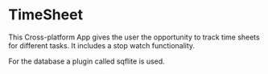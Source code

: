 # TimeSheet

This Cross-platform App gives the user the opportunity to track time sheets for different tasks. It includes a stop watch functionality.

For the database a plugin called sqflite is used.